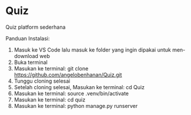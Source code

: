 # Quiz
Quiz platform sederhana

Panduan Instalasi:
1. Masuk ke VS Code lalu masuk ke folder yang ingin dipakai untuk men-download web
2. Buka terminal
3. Masukan ke terminal:  git clone https://github.com/angelobenhanan/Quiz.git
4. Tunggu cloning selesai
5. Setelah cloning selesai, Masukan ke terminal:  cd Quiz 
6. Masukan ke terminal:  source .venv/bin/activate 
7. Masukan ke terminal:  cd quiz 
8. Masukan ke terminal:  python manage.py runserver 